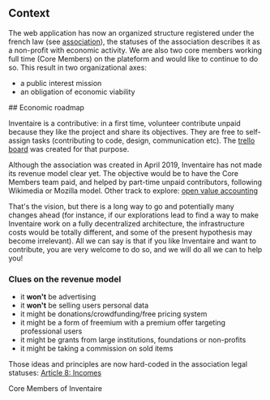 <!-- LANG:EN, title="Economic model"-->
 
## Context

The web application has now an organized structure registered under the french law (see [association](https://wiki.inventaire.io/wiki/Association)), the statuses of the association describes it as a non-profit with economic activity. We are also two core members working full time (Core Members) on the plateform and would like to continue to do so.  This result in two organizational axes:
- a public interest mission
- an obligation of economic viability

## Economic roadmap

Inventaire is a contributive: in a first time, volunteer contribute unpaid because they like the project and share its objectives. They are free to self-assign tasks (contributing to code, design, communication etc). The [trello board](https://trello.com/b/0lKcsZDj/inventaire-roadmap) was created for that purpose.

Although the association was created in April 2019, Inventaire has not made its revenue model clear yet. The objective would be to have the Core Members team paid, and helped by part-time unpaid contributors, following Wikimedia or Mozilla model. Other track to explore: [open value accounting](http://p2pfoundation.net/Open_Value_Accounting)

That's the vision, but there is a long way to go and potentially many changes ahead (for instance, if our explorations lead to find a way to make Inventaire work on a fully decentralized architecture, the infrastructure costs would be totally different, and some of the present hypothesis may become irrelevant). All we can say is that if you like Inventaire and want to contribute, you are very welcome to do so, and we will do all we can to help you!

### Clues on the revenue model

- it **won't** be advertising
- it **won't** be selling users personal data
- it might be donations/crowdfunding/free pricing system
- it might be a form of freemium with a premium offer targeting professional users
- it might be grants from large institutions, foundations or non-profits
- it might be taking a commission on sold items

Those ideas and principles are now hard-coded in the association legal statuses: [Article 8: Incomes](https://wiki.inventaire.io/wiki/Statuts?lang=en#article-8-incomes)

Core Members of Inventaire